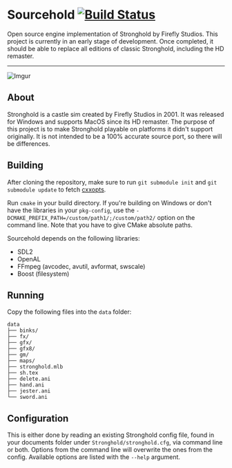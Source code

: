 Sourcehold [![Build Status](https://travis-ci.org/metalvoidzz/Sourcehold.svg?branch=master)](https://travis-ci.org/metalvoidzz/Sourcehold)
======

Open source engine implementation of Stronghold by Firefly Studios. This project is currently in an early stage of development. Once completed, it should be able to replace all editions of classic Stronghold, including the HD remaster.

---

![Imgur](https://i.imgur.com/rkk3kAt.png)

## About
Stronghold is a castle sim created by Firefly Studios in 2001. It was released for Windows and supports MacOS since
its HD remaster.
The purpose of this project is to make Stronghold playable on platforms it didn't support originally. It is not intended to be a 100% accurate source port, so there will be differences.

##  Building
After cloning the repository, make sure to run `git submodule init` and `git submodule update` to fetch [cxxopts](https://github.com/jarro2783/cxxopts).

Run `cmake` in your build directory. If you're building on Windows or don't have the libraries in your `pkg-config`,
use the `-DCMAKE_PREFIX_PATH=/custom/path1/;/custom/path2/` option on the command line. Note that you have to give CMake absolute paths. 

Sourcehold depends on the following libraries:
* SDL2
* OpenAL
* FFmpeg (avcodec, avutil, avformat, swscale)
* Boost (filesystem)

## Running
Copy the following files into the `data` folder:  

```
data
├── binks/
├── fx/
├── gfx/
├── gfx8/
├── gm/
├── maps/
├── stronghold.mlb
├── sh.tex
├── delete.ani
├── hand.ani
├── jester.ani
└── sword.ani
```

## Configuration
This is either done by reading an existing Stronghold config file, found in your documents folder
under `Stronghold/stronghold.cfg`, via command line or both. Options from the command line will
overwrite the ones from the config. Available options are listed with the `--help` argument.
